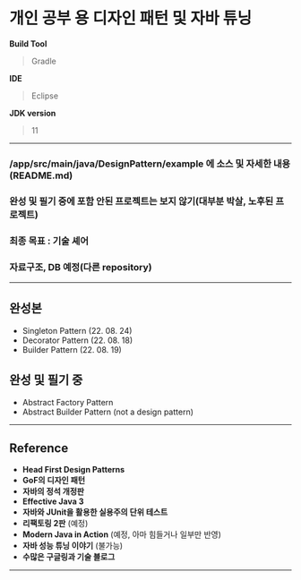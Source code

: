 # 개인 공부 용 디자인 패턴 및 자바 튜닝

  **Build Tool**
  > Gradle  

  **IDE**
  > Eclipse

  **JDK version**
  > 11 
---------------------------
 ### **/app/src/main/java/DesignPattern/example 에 소스 및 자세한 내용(README.md)**
 ### **완성 및 필기 중에 포함 안된 프로젝트는 보지 않기(대부분 박살, 노후된 프로젝트)**
 ### **최종 목표 : 기술 셰어**
 ### **자료구조, DB 예정(다른 repository)**
--------------------------
## 완성본

- Singleton Pattern (22. 08. 24)
- Decorator Pattern (22. 08. 18)
- Builder Pattern (22. 08. 19)

## 완성 및 필기 중
- Abstract Factory Pattern
- Abstract Builder Pattern (not a design pattern)

--------------------------
## **Reference**
 - **Head First Design Patterns**
 - **GoF의 디자인 패턴**
 - **자바의 정석 개정판**
 - **Effective Java 3**
 - **자바와 JUnit을 활용한 실용주의 단위 테스트**
 - **리팩토링 2판** (예정)
 - **Modern Java in Action** (예정, 아마 힘들거나 일부만 반영)
 - **자바 성능 튜닝 이야기** (불가능)
 - **수많은 구글링과 기술 블로그**
 ----------------------------



